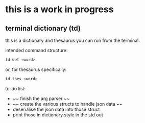 # this is a work in  progress

## terminal dictionary (td)

this is a dictionary and thesaurus you can run from the terminal.

intended command structure:

```bash
td def <word>
```

or, for thesaurus specifically:

```bash
td thes <word>
```

to-do list:

- ~~ finish the arg parser ~~
- ~~ create the various structs to handle json data ~~
- deserialise the json data into those struct
- print those in dictionary style in the std out
